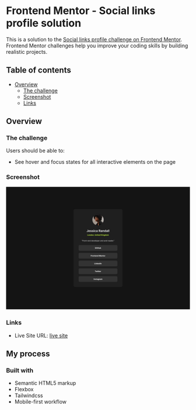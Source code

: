 # Frontend Mentor - Social links profile solution

This is a solution to the [Social links profile challenge on Frontend Mentor](https://www.frontendmentor.io/challenges/social-links-profile-UG32l9m6dQ). Frontend Mentor challenges help you improve your coding skills by building realistic projects.

## Table of contents

- [Overview](#overview)
  - [The challenge](#the-challenge)
  - [Screenshot](#screenshot)
  - [Links](#links)

## Overview

### The challenge

Users should be able to:

- See hover and focus states for all interactive elements on the page

### Screenshot

![](./design/destkop-design.jpg)

### Links

- Live Site URL: [live site](https://your-live-site-url.com)

## My process

### Built with

- Semantic HTML5 markup
- Flexbox
- Tailwindcss
- Mobile-first workflow

